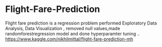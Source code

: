 # Flight-Fare-Prediction
Flight fare prediction is a regression problem performed Exploratory Data Analysis, Data Visualization , removed null values,made randomforestregression model and done hyperparamter tuning ..
https://www.kaggle.com/nikhilmittal/flight-fare-prediction-mh
